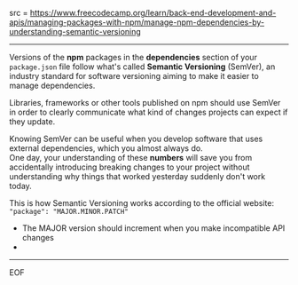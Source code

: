 src = https://www.freecodecamp.org/learn/back-end-development-and-apis/managing-packages-with-npm/manage-npm-dependencies-by-understanding-semantic-versioning

---

Versions of the **npm** packages in the **dependencies** section of your `package.json` file follow what's called **Semantic Versioning** (SemVer), an industry standard for software versioning aiming to make it easier to manage dependencies.  

Libraries, frameworks or other tools published on npm should use SemVer in order to clearly communicate what kind of changes projects can expect if they update.  

Knowing SemVer can be useful when you develop software that uses external dependencies, which you almost always do.  
One day, your understanding of these **numbers** will save you from accidentally introducing breaking changes to your project without understanding why things that worked yesterday suddenly don't work today.  

This is how Semantic Versioning works according to the official website:  
`"package": "MAJOR.MINOR.PATCH"`  

- The MAJOR version should increment when you make incompatible API changes
- 

---
EOF
